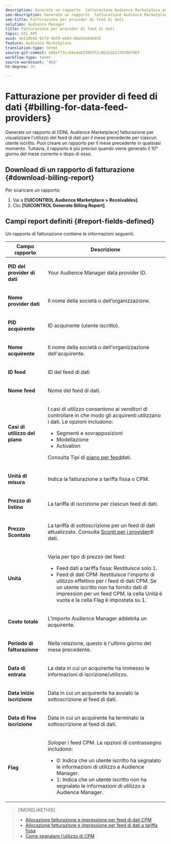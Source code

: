 ```yaml
---
description: Generate un rapporto  fatturazione Audience Marketplace per visualizzare l'utilizzo dei feed di dati per il mese precedente per ciascun utente iscritto. Puoi creare un rapporto per il mese precedente in qualsiasi momento. Tuttavia, il rapporto è più preciso quando viene generato il 10° giorno del mese corrente o dopo di esso.
seo-description: Generate un rapporto  fatturazione Audience Marketplace per visualizzare l'utilizzo dei feed di dati per il mese precedente per ciascun utente iscritto. Puoi creare un rapporto per il mese precedente in qualsiasi momento. Tuttavia, il rapporto è più preciso quando viene generato il 10° giorno del mese corrente o dopo di esso.
seo-title: Fatturazione per provider di feed di dati
solution: Audience Manager
title: Fatturazione per provider di feed di dati
topic: DIL API
uuid: 4e11dbd2-91fd-4b59-a66d-86a92e0de655
feature: Audience Marketplace
translation-type: tm+mt
source-git-commit: e05eff3cc04e4a82399752c862e2b2370286f96f
workflow-type: tm+mt
source-wordcount: '453'
ht-degree: 3%

---
```



# Fatturazione per provider di feed di dati {#billing-for-data-feed-providers}

Generate un rapporto di [!DNL Audience Marketplace] fatturazione per visualizzare l&#39;utilizzo del feed di dati per il mese precedente per ciascun utente iscritto. Puoi creare un rapporto per il mese precedente in qualsiasi momento. Tuttavia, il rapporto è più preciso quando viene generato il 10° giorno del mese corrente o dopo di esso.

## Download di un rapporto di fatturazione {#download-billing-report}

Per scaricare un rapporto:

1. Vai a **[!UICONTROL Audience Marketplace > Receivables]**.
1. Clic **[!UICONTROL Generate Billing Report]**.

## Campi report definiti {#report-fields-defined}

Un rapporto di fatturazione contiene le informazioni seguenti.

<table id="table_B433D5059F6446068683E425B1D87520"> 
 <thead> 
  <tr> 
   <th colname="col1" class="entry"> Campo rapporto </th> 
   <th colname="col2" class="entry"> Descrizione </th> 
  </tr> 
 </thead>
 <tbody> 
  <tr> 
   <td colname="col1"> <p><b><span class="uicontrol"> PID del provider di dati</span></b> </p> </td> 
   <td colname="col2"> <p>Your <span class="keyword"> Audience Manager</span> data provider ID. </p> </td> 
  </tr> 
  <tr> 
   <td colname="col1"> <p><b><span class="uicontrol"> Nome provider dati</span></b> </p> </td> 
   <td colname="col2"> <p>Il nome della società o dell’organizzazione. </p> </td> 
  </tr> 
  <tr> 
   <td colname="col1"> <p><b><span class="uicontrol"> PID acquirente</span></b> </p> </td> 
   <td colname="col2"> <p>ID acquirente (utente iscritto). </p> </td> 
  </tr> 
  <tr> 
   <td colname="col1"> <p><b><span class="uicontrol"> Nome acquirente</span></b> </p> </td> 
   <td colname="col2"> <p>Il nome della società o dell'organizzazione dell'acquirente. </p> </td> 
  </tr> 
  <tr> 
   <td colname="col1"> <p><b><span class="uicontrol"> ID feed</span></b> </p> </td> 
   <td colname="col2"> <p>ID del feed di dati </p> </td> 
  </tr> 
  <tr> 
   <td colname="col1"> <p><b><span class="uicontrol"> Nome feed</span></b> </p> </td> 
   <td colname="col2"> <p>Nome del feed di dati. </p> </td> 
  </tr> 
  <tr> 
   <td colname="col1"> <p><b><span class="uicontrol"> Casi di utilizzo del piano</span></b> </p> </td> 
   <td colname="col2"> <p>I casi di utilizzo consentono ai venditori di controllare in che modo gli acquirenti utilizzano i dati. Le opzioni includono: </p> 
    <ul id="ul_8230A93B5DCE4C10B025D3C761F72CEF"> 
     <li id="li_3400C6475F6D43D7AF54D9A0ED9C09E0">Segmenti e sovrapposizioni </li> 
     <li id="li_65DFEF1EA6C341ACB5B72FF629F10AFC">Modellazione </li> 
     <li id="li_B84935B93ADE4D299732CE7E099DF7B3">Activation </li> 
    </ul> <p>Consulta Tipi di <a href="../../../features/audience-marketplace/marketplace-data-providers/marketplace-create-manage-feeds.md#plan-types"> piano per feed</a>dati. </p> </td> 
  </tr> 
  <tr> 
   <td colname="col1"> <p><b><span class="uicontrol"> Unità di misura</span></b> </p> </td> 
   <td colname="col2"> <p>Indica la fatturazione a tariffa fissa o CPM. </p> </td> 
  </tr> 
  <tr> 
   <td colname="col1"> <p><b><span class="uicontrol"> Prezzo di listino</span></b> </p> </td> 
   <td colname="col2"> <p>La tariffa di iscrizione per ciascun feed di dati. </p> </td> 
  </tr> 
  <tr> 
   <td colname="col1"> <p><b><span class="uicontrol"> Prezzo Scontato</span></b> </p> </td> 
   <td colname="col2"> <p>La tariffa di sottoscrizione per un feed di dati attualizzato. Consulta <a href="../../../features/audience-marketplace/marketplace-data-providers/marketplace-create-manage-feeds.md#discounts"> Sconti per i provider</a>di dati. </p> </td> 
  </tr> 
  <tr> 
   <td colname="col1"> <p><b><span class="uicontrol"> Unità</span></b> </p> </td> 
   <td colname="col2"> <p>Varia per tipo di prezzo del feed: </p> 
    <ul id="ul_01550B436EEE4FBC8C9945E08E3CE2C6"> 
     <li id="li_C589F6A751AB407E853AC6F726A47F14">Feed dati a tariffa fissa: Restituisce solo 1. </li> 
     <li id="li_F93F8AEB2D8C45BFA0305E7808AFF848">Feed di dati CPM: Restituisce l'importo di utilizzo effettivo per i feed di dati CPM. Se un utente iscritto non ha fornito dati di impression per un feed CPM, la cella Unità è vuota e la cella Flag è impostata su 1. </li> 
    </ul> </td> 
  </tr> 
  <tr> 
   <td colname="col1"> <p><b><span class="uicontrol"> Costo totale</span></b> </p> </td> 
   <td colname="col2"> <p>L'importo <span class="keyword"> Audience Manager</span> addebita un acquirente. </p> </td> 
  </tr> 
  <tr> 
   <td colname="col1"> <p><b><span class="uicontrol"> Periodo di fatturazione</span></b> </p> </td> 
   <td colname="col2"> <p> Nella relazione, questo è l'ultimo giorno del mese precedente. </p> </td> 
  </tr> 
  <tr> 
   <td colname="col1"> <p><b><span class="uicontrol"> Data di entrata</span></b> </p> </td> 
   <td colname="col2"> <p>La data in cui un acquirente ha immesso le informazioni di iscrizione/utilizzo. </p> </td> 
  </tr> 
  <tr> 
   <td colname="col1"> <p><b><span class="uicontrol"> Data inizio iscrizione</span></b> </p> </td> 
   <td colname="col2"> <p>Data in cui un acquirente ha avviato la sottoscrizione al feed di dati. </p> </td> 
  </tr> 
  <tr> 
   <td colname="col1"> <p><b><span class="uicontrol"> Data di fine iscrizione</span></b> </p> </td> 
   <td colname="col2"> <p>Data in cui un acquirente ha terminato la sottoscrizione al feed di dati. </p> </td> 
  </tr> 
  <tr> 
   <td colname="col1"> <p><b><span class="uicontrol"> Flag</span></b> </p> </td> 
   <td colname="col2"> <p> <i>Solo</i>per i feed CPM. Le opzioni di contrassegno includono: </p> 
    <ul id="ul_509BC73B754A43299F8D719AB0805ABD"> 
     <li id="li_AB35E33B68EC49A187495DF6B9D86563">0: Indica che un utente iscritto ha segnalato le informazioni di utilizzo a <span class="keyword"> Audience Manager</span>. </li> 
     <li id="li_2E4871B127A84EC586A9F3659F52D67E">1: Indica che un utente iscritto non ha segnalato le informazioni di utilizzo a <span class="keyword"> Audience Manager</span>. </li> 
    </ul> </td> 
  </tr> 
 </tbody> 
</table>

>[!MORELIKETHIS]
>
>* [Allocazione fatturazione e impressione per feed di dati CPM](../../../features/audience-marketplace/marketplace-data-buyers/marketplace-buyer-billing.md#cost-attribution)
>* [Allocazione fatturazione e impressione per feed di dati a tariffa fissa](../../../features/audience-marketplace/marketplace-data-buyers/marketplace-buyer-billing.md)
>* [Come segnalare l’utilizzo di CPM](../../../features/audience-marketplace/marketplace-data-buyers/marketplace-buyer-billing.md#report-cpm-usage)


